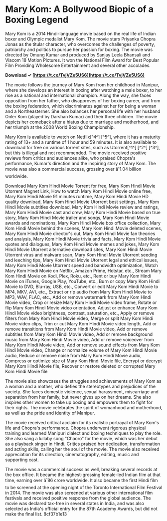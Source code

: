# Mary Kom: A Bollywood Biopic of a Boxing Legend
 
Mary Kom is a 2014 Hindi-language movie based on the real life of Indian boxer and Olympic medalist Mary Kom. The movie stars Priyanka Chopra Jonas as the titular character, who overcomes the challenges of poverty, patriarchy and politics to pursue her passion for boxing. The movie was directed by Omung Kumar and produced by Sanjay Leela Bhansali and Viacom 18 Motion Pictures. It won the National Film Award for Best Popular Film Providing Wholesome Entertainment and several other accolades.
 
**Download ✓ [https://t.co/TvjVZe5US6](https://t.co/TvjVZe5US6)**


 
The movie follows the journey of Mary Kom from her childhood in Manipur, where she develops an interest in boxing after watching a male boxer, to her rise as a national and international champion. Along the way, she faces opposition from her father, who disapproves of her boxing career, and from the boxing federation, which discriminates against her for being a woman and a Northeasterner. She also balances her personal life with her husband Onler Kom (played by Darshan Kumar) and their three children. The movie depicts her comeback after a hiatus due to marriage and motherhood, and her triumph at the 2008 World Boxing Championship.
 
Mary Kom is available to watch on Netflix[^4^] [^5^], where it has a maturity rating of 13+ and a runtime of 1 hour and 59 minutes. It is also available to download for free on various torrent sites, such as Utorrent[^1^] [^2^] [^3^], but this is illegal and not recommended. The movie received positive reviews from critics and audiences alike, who praised Chopra's performance, Kumar's direction and the inspiring story of Mary Kom. The movie was also a commercial success, grossing over â¹1.04 billion worldwide.
 
Download Mary Kom Hindi Movie Torrent for free,  Mary Kom Hindi Movie Utorrent Magnet Link,  How to watch Mary Kom Hindi Movie online free,  Mary Kom Hindi Movie 91 minutes runtime,  Mary Kom Hindi Movie HD quality download,  Mary Kom Hindi Movie Utorrent best settings,  Mary Kom Hindi Movie subtitles download,  Mary Kom Hindi Movie review and ratings,  Mary Kom Hindi Movie cast and crew,  Mary Kom Hindi Movie based on true story,  Mary Kom Hindi Movie trailer and songs,  Mary Kom Hindi Movie awards and nominations,  Mary Kom Hindi Movie box office collection,  Mary Kom Hindi Movie behind the scenes,  Mary Kom Hindi Movie deleted scenes,  Mary Kom Hindi Movie director's cut,  Mary Kom Hindi Movie fan theories and analysis,  Mary Kom Hindi Movie trivia and facts,  Mary Kom Hindi Movie quotes and dialogues,  Mary Kom Hindi Movie memes and jokes,  Mary Kom Hindi Movie Utorrent alternative download sites,  Mary Kom Hindi Movie Utorrent virus and malware scan,  Mary Kom Hindi Movie Utorrent seeding and leeching tips,  Mary Kom Hindi Movie Utorrent legal and ethical issues,  Mary Kom Hindi Movie Utorrent speed and bandwidth optimization,  Watch Mary Kom Hindi Movie on Netflix, Amazon Prime, Hotstar, etc.,  Stream Mary Kom Hindi Movie on Kodi, Plex, Roku, etc.,  Rent or buy Mary Kom Hindi Movie on iTunes, Google Play, YouTube, etc.,  Burn or copy Mary Kom Hindi Movie to DVD, Blu-ray, USB, etc.,  Convert or edit Mary Kom Hindi Movie to MP4, MKV, AVI, etc.,  Extract or rip audio from Mary Kom Hindi Movie to MP3, WAV, FLAC, etc.,  Add or remove watermark from Mary Kom Hindi Movie video,  Crop or resize Mary Kom Hindi Movie video frame,  Rotate or flip Mary Kom Hindi Movie video orientation,  Adjust or enhance Mary Kom Hindi Movie video brightness, contrast, saturation, etc.,  Apply or remove filters from Mary Kom Hindi Movie video,  Merge or split Mary Kom Hindi Movie video clips,  Trim or cut Mary Kom Hindi Movie video length,  Add or remove transitions from Mary Kom Hindi Movie video,  Add or remove subtitles from Mary Kom Hindi Movie video,  Add or remove background music from Mary Kom Hindi Movie video,  Add or remove voiceover from Mary Kom Hindi Movie video,  Add or remove sound effects from Mary Kom Hindi Movie video,  Change or normalize volume of Mary Kom Hindi Movie audio,  Reduce or remove noise from Mary Kom Hindi Movie audio,  Compress or optimize size of Mary Kom Hindi Movie file,  Encrypt or decrypt Mary Kom Hindi Movie file,  Recover or restore deleted or corrupted Mary Kom Hindi Movie file
  
The movie also showcases the struggles and achievements of Mary Kom as a woman and a mother, who defies the stereotypes and prejudices of the society. She faces domestic violence, sexual harassment, miscarriage and separation from her family, but never gives up on her dreams. She also inspires other women to take up boxing and empowers them to fight for their rights. The movie celebrates the spirit of womanhood and motherhood, as well as the pride and identity of Manipur.
 
The movie received critical acclaim for its realistic portrayal of Mary Kom's life and Chopra's performance. Chopra underwent rigorous physical training and learned Manipuri dialect and boxing techniques to play the role. She also sang a lullaby song \"Chaoro\" for the movie, which was her debut as a playback singer in Hindi. Critics praised her dedication, transformation and acting skills, calling her the soul of the movie. The movie also received appreciation for its direction, cinematography, editing, music and supporting cast.
 
The movie was a commercial success as well, breaking several records at the box office. It became the highest-grossing female-led Indian film at that time, earning over â¹86 crore worldwide. It also became the first Hindi film to be screened at the opening night of the Toronto International Film Festival in 2014. The movie was also screened at various other international film festivals and received positive response from the global audience. The movie was declared tax-free in several states in India, and was also selected as India's official entry for the 87th Academy Awards, but did not make the final list.
 8cf37b1e13
 
